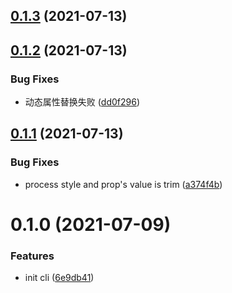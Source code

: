 ## [0.1.3](https://github.com/hefeng1208/compat-ui-cli/compare/v0.1.2...v0.1.3) (2021-07-13)



## [0.1.2](https://github.com/hefeng1208/compat-ui-cli/compare/v0.1.1...v0.1.2) (2021-07-13)


### Bug Fixes

* 动态属性替换失败 ([dd0f296](https://github.com/hefeng1208/compat-ui-cli/commit/dd0f2962f65a14811377ad453d55719c8d82d3cb))



## [0.1.1](https://github.com/hefeng1208/compat-ui-cli/compare/v0.1.0...v0.1.1) (2021-07-13)


### Bug Fixes

* process style and prop's value is trim ([a374f4b](https://github.com/hefeng1208/compat-ui-cli/commit/a374f4b5d8f7f497de9e625be00f15c6ab18fbaa))



# 0.1.0 (2021-07-09)


### Features

* init cli ([6e9db41](https://github.com/hefeng1208/compat-ui-cli/commit/6e9db414e7dfd210a96dddba735076183fec4011))



